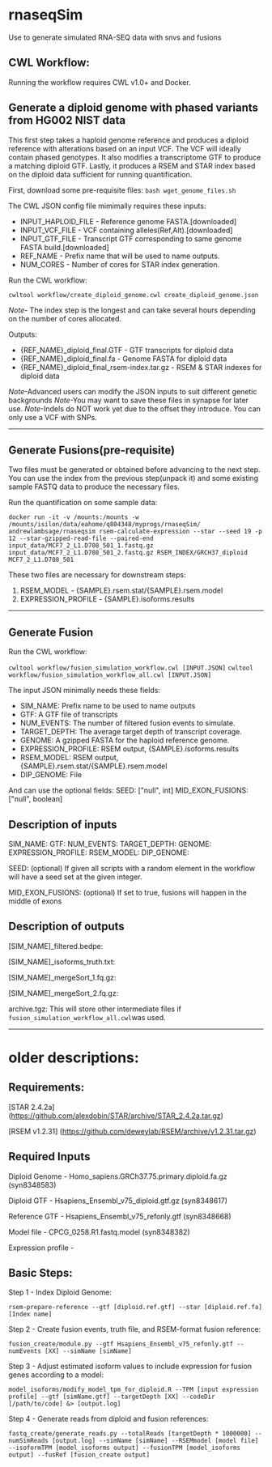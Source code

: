 # rnaseqSim
Use to generate simulated RNA-SEQ data with snvs and fusions

## CWL Workflow:

Running the workflow requires CWL v1.0+ and Docker.

## Generate a diploid genome with phased variants from HG002 NIST data
This first step takes a haploid genome reference and produces a diploid reference with alterations based on an input VCF. The VCF will ideally contain phased genotypes. It also modifies a transcriptome GTF to produce a matching diploid GTF. Lastly, it produces a RSEM and STAR index based on the diploid data sufficient for running quantification.

First, download some pre-requisite files:
`bash wget_genome_files.sh`

The CWL JSON config file mimimally requires these inputs:
 * INPUT_HAPLOID_FILE - Reference genome FASTA.[downloaded]
 * INPUT_VCF_FILE - VCF containing alleles(Ref,Alt).[downloaded]
 * INPUT_GTF_FILE - Transcript GTF corresponding to same genome FASTA build.[downloaded]
 * REF_NAME - Prefix name that will be used to name outputs.
 * NUM_CORES - Number of cores for STAR index generation.

Run the CWL workflow:

`cwltool workflow/create_diploid_genome.cwl create_diploid_genome.json`

*Note*- The index step is the longest and can take several hours depending on the number of cores allocated.

Outputs:
 * {REF_NAME}_diploid_final.GTF - GTF transcripts for diploid data
 * {REF_NAME}_diploid_final.fa - Genome FASTA for diploid data
 * {REF_NAME}_diploid_final_rsem-index.tar.gz - RSEM & STAR indexes for diploid data

*Note*-Advanced users can modify the JSON inputs to suit different genetic backgrounds
*Note*-You may want to save these files in synapse for later use.
*Note*-Indels do NOT work yet due to the offset they introduce. You can only use a VCF with SNPs.

--------------------------------------------------------------------------------------------------

## Generate Fusions(pre-requisite)

Two files must be generated or obtained before advancing to the next step. You can use the index from the previous step(unpack it) and some existing sample FASTQ data to produce the necessary files.

Run the quantification on some sample data:

`docker run -it -v /mounts:/mounts -w /mounts/isilon/data/eahome/q804348/myprogs/rnaseqSim/  andrewlambsage/rnaseqsim rsem-calculate-expression --star --seed 19 -p 12 --star-gzipped-read-file --paired-end input_data/MCF7_2_L1.D708_501_1.fastq.gz input_data/MCF7_2_L1.D708_501_2.fastq.gz RSEM_INDEX/GRCH37_diploid  MCF7_2_L1.D708_501`

These two files are necessary for downstream steps:
1. RSEM_MODEL - {SAMPLE}.rsem.stat/{SAMPLE}.rsem.model
2. EXPRESSION_PROFILE - {SAMPLE}.isoforms.results

---------------------------------------------------------------------------------------------------

## Generate Fusion

Run the CWL workflow:

`cwltool workflow/fusion_simulation_workflow.cwl [INPUT.JSON]`
`cwltool workflow/fusion_simulation_workflow_all.cwl [INPUT.JSON]`

The input JSON minimally needs these fields:
  * SIM_NAME: Prefix name to be used to name outputs
  * GTF: A GTF file of transcripts
  * NUM_EVENTS: The number of filtered fusion events to simulate.
  * TARGET_DEPTH: The average target depth of transcript coverage.
  * GENOME: A gzipped FASTA for the haploid reference genome.
  * EXPRESSION_PROFILE: RSEM output, {SAMPLE}.isoforms.results
  * RSEM_MODEL: RSEM output, {SAMPLE}.rsem.stat/{SAMPLE}.rsem.model
  * DIP_GENOME: File

And can use the optional fields:
  SEED: ["null", int]
  MID_EXON_FUSIONS: ["null", boolean]

## Description of inputs

SIM_NAME:
GTF:
NUM_EVENTS:
TARGET_DEPTH:
GENOME:
EXPRESSION_PROFILE:
RSEM_MODEL:
DIP_GENOME:

SEED: (optional) If given all scripts with a random element in the
workflow will have a seed set at the given integer.

MID_EXON_FUSIONS: (optional) If set to true, fusions will happen in the middle
of exons

## Description of outputs

[SIM_NAME]_filtered.bedpe:

[SIM_NAME]_isoforms_truth.txt:

[SIM_NAME]_mergeSort_1.fq.gz:

[SIM_NAME]_mergeSort_2.fq.gz:

archive.tgz: This will store other intermediate files if
`fusion_simulation_workflow_all.cwl`was used.

----------------------------------------------------------------------------------------
# older descriptions:

## Requirements:

[STAR 2.4.2a] (https://github.com/alexdobin/STAR/archive/STAR_2.4.2a.tar.gz)

[RSEM v1.2.31] (https://github.com/deweylab/RSEM/archive/v1.2.31.tar.gz)

## Required Inputs

Diploid Genome - Homo_sapiens.GRCh37.75.primary.diploid.fa.gz (syn8348583)

Diploid GTF - Hsapiens_Ensembl_v75_diploid.gtf.gz (syn8348617)

Reference GTF - Hsapiens_Ensembl_v75_refonly.gtf (syn8348668)

Model file - CPCG_0258.R1.fastq.model (syn8348382)

Expression profile -


## Basic Steps:

Step 1 - Index Diploid Genome:

`rsem-prepare-reference --gtf [diploid.ref.gtf] --star [diploid.ref.fa] [Index name]`

Step 2 - Create fusion events, truth file, and RSEM-format fusion reference:

`fusion_create/module.py --gtf Hsapiens_Ensembl_v75_refonly.gtf --numEvents [XX] --simName [simName]`

Step 3 - Adjust estimated isoform values to include expression for fusion genes according to a model:

`model_isoforms/modify_model_tpm_for_diploid.R --TPM [input expression profile] --gtf [simName.gtf] --targetDepth [XX] --codeDir [/path/to/code] &> [output.log]`

Step 4 - Generate reads from diploid and fusion references:

`fastq_create/generate_reads.py --totalReads [targetDepth * 1000000] --numSimReads [output.log] --simName [simName] --RSEMmodel [model file] --isoformTPM [model_isoforms output] --fusionTPM [model_isoforms output] --fusRef [fusion_create output]`

